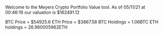 Welcome to the Meyers Crypto Portfolio Value tool. 
As of 05/11/21 at 00:46:16 our valuation is $162491.12 

BTC Price = $54925.6
 ETH Price = $3867.58
BTC Holdings = 1.06BTC
 ETH holdings = 26.960005962ETH 
